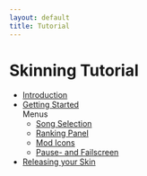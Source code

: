 ```yaml
---
layout: default
title: Tutorial
---
```


# Skinning Tutorial
- [Introduction](./introduction.html)
- [Getting Started](./getting_started.html)<br>
Menus
    - [Song Selection](./song_selection.html)
    - [Ranking Panel](./ranking_panel.html)
    - [Mod Icons](./mod_icons.html)
    - [Pause- and Failscreen](./pause-_and_failscreen.html)
- [Releasing your Skin](./releasing.html)